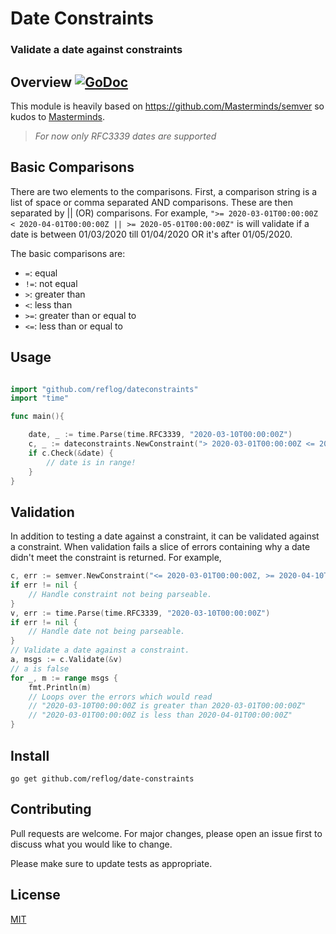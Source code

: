 # Date Constraints

### Validate a date against constraints

## Overview [![GoDoc](https://godoc.org/github.com/reflog/dateconstraints?status.svg)](https://godoc.org/github.com/reflog/dateconstraints)

This module is heavily based on https://github.com/Masterminds/semver so kudos to [Masterminds](https://github.com/Masterminds/semver).

> _For now only RFC3339 dates are supported_

## Basic Comparisons

There are two elements to the comparisons. First, a comparison string is a list
of space or comma separated AND comparisons. These are then separated by || (OR)
comparisons. For example, `">= 2020-03-01T00:00:00Z < 2020-04-01T00:00:00Z || >= 2020-05-01T00:00:00Z"` is will validate if a date is between 01/03/2020 till 01/04/2020 OR it's after 01/05/2020.

The basic comparisons are:

- `=`: equal
- `!=`: not equal
- `>`: greater than
- `<`: less than
- `>=`: greater than or equal to
- `<=`: less than or equal to

## Usage

```go

import "github.com/reflog/dateconstraints"
import "time"

func main(){

    date, _ := time.Parse(time.RFC3339, "2020-03-10T00:00:00Z")
    c, _ := dateconstraints.NewConstraint("> 2020-03-01T00:00:00Z <= 2020-04-01T00:00:00Z")
    if c.Check(&date) {
        // date is in range!
    }
}

```

## Validation

In addition to testing a date against a constraint, it can be validated
against a constraint. When validation fails a slice of errors containing why a
date didn't meet the constraint is returned. For example,

```go
c, err := semver.NewConstraint("<= 2020-03-01T00:00:00Z, >= 2020-04-10T00:00:00Z")
if err != nil {
    // Handle constraint not being parseable.
}
v, err := time.Parse(time.RFC3339, "2020-03-10T00:00:00Z")
if err != nil {
    // Handle date not being parseable.
}
// Validate a date against a constraint.
a, msgs := c.Validate(&v)
// a is false
for _, m := range msgs {
    fmt.Println(m)
    // Loops over the errors which would read
    // "2020-03-10T00:00:00Z is greater than 2020-03-01T00:00:00Z"
    // "2020-03-01T00:00:00Z is less than 2020-04-01T00:00:00Z"
}
```

## Install

```
go get github.com/reflog/date-constraints
```

## Contributing

Pull requests are welcome. For major changes, please open an issue first to discuss what you would like to change.

Please make sure to update tests as appropriate.

## License

[MIT](https://choosealicense.com/licenses/mit/)
